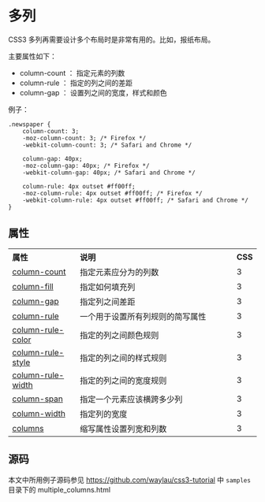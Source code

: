 多列
====

CSS3 多列再需要设计多个布局时是非常有用的。比如，报纸布局。

主要属性如下：

* column-count ： 指定元素的列数
* column-rule ： 指定的列之间的差距
* column-gap ： 设置列之间的宽度，样式和颜色

例子：

    .newspaper {
        column-count: 3;
        -moz-column-count: 3; /* Firefox */
        -webkit-column-count: 3; /* Safari and Chrome */

        column-gap: 40px;
        -moz-column-gap: 40px; /* Firefox */
        -webkit-column-gap: 40px; /* Safari and Chrome */

        column-rule: 4px outset #ff00ff;
        -moz-column-rule: 4px outset #ff00ff; /* Firefox */
        -webkit-column-rule: 4px outset #ff00ff; /* Safari and Chrome */
    }

## 属性

<table width="100%" class="reference"> <tbody><tr> <th width="28%" align="left">属性</th> <th width="67%" align="left">说明</th> <th width="5%" align="left">CSS</th> </tr> <tr> <td><a href="#">column-count</a></td> <td>指定元素应分为的列数</td> <td>3</td> </tr> <tr> <td><a href="#">column-fill</a></td> <td>指定如何填充列</td> <td>3</td> </tr> <tr> <td><a href="#">column-gap</a></td> <td>指定列之间差距</td> <td>3</td> </tr> <tr> <td><a href="#">column-rule</a></td> <td>一个用于设置所有列规则的简写属性</td> <td>3</td> </tr> <tr> <td><a href="#">column-rule-color</a></td> <td>指定的列之间颜色规则</td> <td>3</td> </tr> <tr> <td><a href="#">column-rule-style</a></td> <td>指定的列之间的样式规则</td> <td>3</td> </tr> <tr> <td><a href="#">column-rule-width</a></td> <td>指定的列之间的宽度规则</td> <td>3</td> </tr> <tr> <td><a href="#">column-span</a></td> <td>指定一个元素应该横跨多少列</td> <td>3</td> </tr> <tr> <td><a href="#">column-width</a></td> <td>指定列的宽度</td> <td>3</td> </tr> <tr> <td><a href="#">columns</a></td> <td>缩写属性设置列宽和列数</td> <td>3</td> </tr> </tbody></table>

## 源码

本文中所用例子源码参见
<https://github.com/waylau/css3-tutorial> 中 `samples` 目录下的 multiple_columns.html